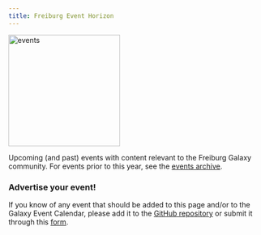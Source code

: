 ```yaml
---
title: Freiburg Event Horizon
---
```


<img class="img-fluid float-right" src="/images/undraw-illustrations/events.svg" style="width:220px;" alt="events" />

Upcoming (and past) events with content relevant to the Freiburg Galaxy community. For events prior to this year, see the [events archive](/freiburg/events/archive/).

### Advertise your event!

If you know of any event that should be added to this page and/or to the Galaxy
Event Calendar, please add it to the [GitHub repository](https://github.com/galaxyproject/galaxy-hub) or submit it through this [form](https://docs.google.com/forms/d/e/1FAIpQLSfhuvJ8koTrqUwU27BB269KRCIVutBDN7DrwUBd7WVTmFOB2w/viewform).

